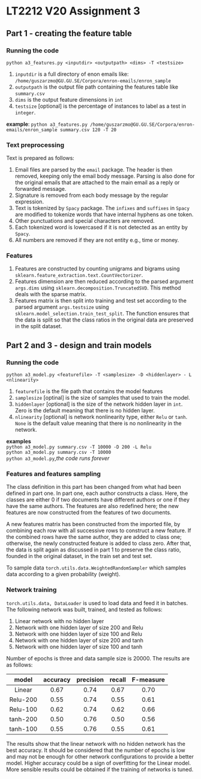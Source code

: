 # LT2212 V20 Assignment 3

## Part 1 - creating the feature table

### Running the code

`python a3_features.py <inputdir> <outputpath> <dims> -T <testsize>`

1. `inputdir` is a full directory of enon emails like: `/home/guszarzmo@GU.GU.SE/Corpora/enron-emails/enron_sample`
2. `outputpath` is the output file path containing the features table like `summary.csv`
3. `dims` is the output feature dimensions in `int`
4. `testsize` [optional] is the percentage of instances to label as a test in `integer`.

**example**: `python a3_features.py /home/guszarzmo@GU.GU.SE/Corpora/enron-emails/enron_sample summary.csv 120 -T 20`

### Text preprocessing

Text is prepared as follows:

1. Email files are parsed by the `email` package. The header is then removed, keeping only the email body message. Parsing is also done for the original emails that are attached to the main email as a reply or forwarded message.
2. Signature is removed from each body message by the regular expression.
3. Text is tokenized by `Spacy` package. The `infixes` and `suffixes` in `Spacy` are modified to tokenize words that have internal hyphens as one token.
4. Other punctuations and special characters are removed.
5. Each tokenized word is lowercased if it is not detected as an entity by `Spacy`.
6. All numbers are removed if they are not entity e.g., time or money.

### Features

1. Features are constructed by counting unigrams and bigrams using `sklearn.feature_extraction.text.CountVectorizer`.
2. Features dimension are then reduced according to the parsed argument `args.dims` using `sklearn.decomposition.TruncatedSVD`. This method deals with the sparse matrix.
3. Features matrix is then split into training and test set according to the parsed argument `args.testsize` using `sklearn.model_selection.train_test_split`. The function ensures that the data is split so that the class ratios in the original data are preserved in the split dataset.

## Part 2 and 3 - design and train models

### Running the code

`python a3_model.py <featurefile> -T <samplesize> -D <hiddenlayer> - L <nlinearity>`

1. `featurefile` is the file path that contains the model features
2. `samplesize` [optinal] is the size of samples that used to train the model.
3. `hiddenlayer` [optional] is the size of the network hidden layer in `int`. Zero is the default meaning that there is no hidden layer.
4. `nlinearity` [optional] is network nonlinearity type, either `Relu` or `tanh`. `None` is the default value meaning that there is no nonlinearity in the network.

**examples**\
`python a3_model.py summary.csv -T 10000 -D 200 -L Relu`\
`python a3_model.py summary.csv -T 10000`\
`python a3_model.py`,*the code runs forever*

### Features and features sampling

The class definition in this part has been changed from what had been defined in part one. In part one, each author constructs a class. Here, the classes are either 0 if two documents have different authors or one if they have the same authors. The features are also redefined here; the new features are now constructed from the features of two documents.

A new features matrix has been constructed from the imported file, by combining each row with all successive rows to construct a new feature. If the combined rows have the same author, they are added to class one; otherwise, the newly constructed feature is added to class zero. After that, the data is split again as discussed in part 1 to preserve the class ratio, founded in the original dataset, in the train set and test set.

To sample data `torch.utils.data.WeightedRandomSampler` which samples data according to a given probability (weight).

### Network training

`torch.utils.data, DataLoader` is used to load data and feed it in batches. The following network was built, trained, and tested as follows:

1. Linear network with no hidden layer
2. Network with one hidden layer of size 200 and Relu
3. Network with one hidden layer of size 100 and Relu
4. Network with one hidden layer of size 200 and tanh
5. Network with one hidden layer of size 100 and tanh

Number of epochs is three and data sample size is 20000. The results are as follows:

|   model  | accuracy | precision | recall | F-measure |
|:--------:|:--------:|:---------:|:------:|:---------:|
| Linear   |   0.67   |    0.74   |  0.67  |    0.70   |
| Relu-200 |   0.55   |    0.74   |  0.55  |    0.61   |
| Relu-100 |   0.62   |    0.74   |  0.62  |    0.66   |
| tanh-200 |   0.50   |    0.76   |  0.50  |    0.56   |
| tanh-100 |   0.55   |    0.76   |  0.55  |    0.61   |

 The results show that the linear network with no hidden network has the best accuracy. It should be considered that the number of epochs is low and may not be enough for other network configurations to provide a better model. Higher accuracy could be a sign of overfitting for the Linear model. More sensible results could be obtained if the training of networks is tuned.
